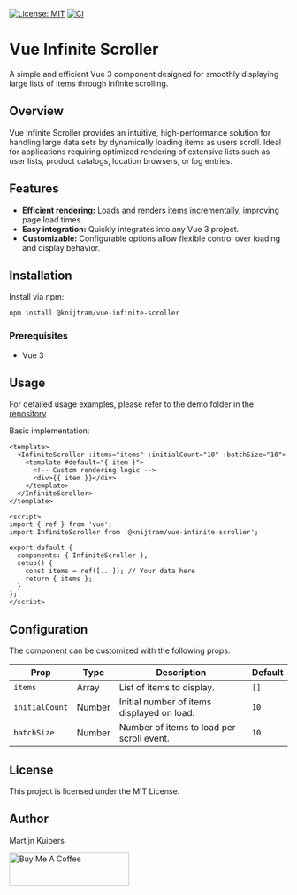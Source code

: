 [![License: MIT](https://img.shields.io/badge/License-MIT-yellow.svg)](https://opensource.org/licenses/MIT)
[![CI](https://github.com/knijtram/vue_infinite_scroller/actions/workflows/ci.yml/badge.svg)](https://github.com/OWNER/REPO/actions/workflows/ci.yml)

# Vue Infinite Scroller

A simple and efficient Vue 3 component designed for smoothly displaying large lists of items through infinite scrolling.

## Overview

Vue Infinite Scroller provides an intuitive, high-performance solution for handling large data sets by dynamically loading items as users scroll. Ideal for applications requiring optimized rendering of extensive lists such as user lists, product catalogs, location browsers, or log entries.

## Features

- **Efficient rendering:** Loads and renders items incrementally, improving page load times.
- **Easy integration:** Quickly integrates into any Vue 3 project.
- **Customizable:** Configurable options allow flexible control over loading and display behavior.

## Installation

Install via npm:

```bash
npm install @knijtram/vue-infinite-scroller
```

### Prerequisites

- Vue 3

## Usage

For detailed usage examples, please refer to the demo folder in the [repository](#).

Basic implementation:

```vue
<template>
  <InfiniteScroller :items="items" :initialCount="10" :batchSize="10">
    <template #default="{ item }">
      <!-- Custom rendering logic -->
      <div>{{ item }}</div>
    </template>
  </InfiniteScroller>
</template>

<script>
import { ref } from 'vue';
import InfiniteScroller from '@knijtram/vue-infinite-scroller';

export default {
  components: { InfiniteScroller },
  setup() {
    const items = ref([...]); // Your data here
    return { items };
  }
};
</script>
```

## Configuration

The component can be customized with the following props:

| Prop           | Type   | Description                                | Default |
| -------------- | ------ | ------------------------------------------ | ------- |
| `items`        | Array  | List of items to display.                  | `[]`    |
| `initialCount` | Number | Initial number of items displayed on load. | `10`    |
| `batchSize`    | Number | Number of items to load per scroll event.  | `10`    |

## License

This project is licensed under the MIT License.

## Author

Martijn Kuipers

<a href="https://www.buymeacoffee.com/knijtram" target="_blank"><img src="https://cdn.buymeacoffee.com/buttons/v2/default-yellow.png" alt="Buy Me A Coffee" style="height: 60px !important;width: 217px !important;" ></a>
